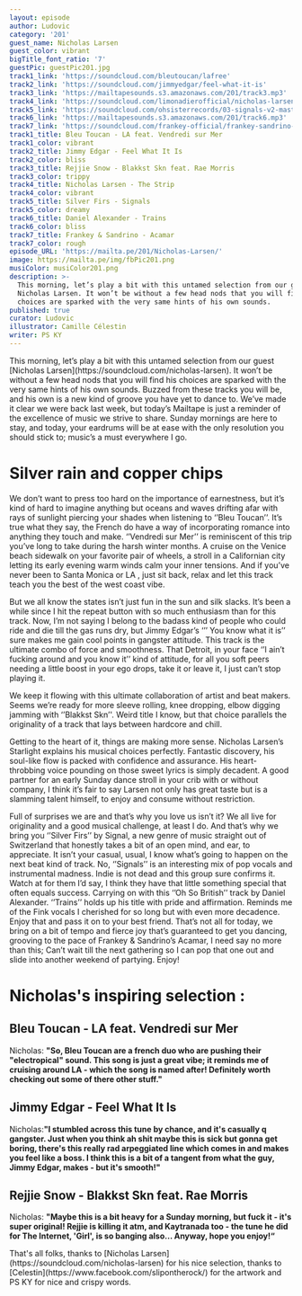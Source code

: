 ```yaml
---
layout: episode
author: Ludovic
category: '201'
guest_name: Nicholas Larsen
guest_color: vibrant
bigTitle_font_ratio: '7'
guestPic: guestPic201.jpg
track1_link: 'https://soundcloud.com/bleutoucan/lafree'
track2_link: 'https://soundcloud.com/jimmyedgar/feel-what-it-is'
track3_link: 'https://mailtapesounds.s3.amazonaws.com/201/track3.mp3'
track4_link: 'https://soundcloud.com/limonadierofficial/nicholas-larsen-the-strip'
track5_link: 'https://soundcloud.com/ohsisterrecords/03-signals-v2-mastered-wav'
track6_link: 'https://mailtapesounds.s3.amazonaws.com/201/track6.mp3'
track7_link: 'https://soundcloud.com/frankey-official/frankey-sandrino-acamar'
track1_title: Bleu Toucan - LA feat. Vendredi sur Mer
track1_color: vibrant
track2_title: Jimmy Edgar - Feel What It Is
track2_color: bliss
track3_title: Rejjie Snow - Blakkst Skn feat. Rae Morris
track3_color: trippy
track4_title: Nicholas Larsen - The Strip
track4_color: vibrant
track5_title: Silver Firs - Signals
track5_color: dreamy
track6_title: Daniel Alexander - Trains
track6_color: bliss
track7_title: Frankey & Sandrino - Acamar
track7_color: rough
episode_URL: 'https://mailta.pe/201/Nicholas-Larsen/'
image: https://mailta.pe/img/fbPic201.png
musiColor: musiColor201.png
description: >-
  This morning, let’s play a bit with this untamed selection from our guest
  Nicholas Larsen. It won’t be without a few head nods that you will find his
  choices are sparked with the very same hints of his own sounds.
published: true
curator: Ludovic
illustrator: Camille Célestin
writer: PS KY
---
```





<p id="introduction">This morning, let’s play a bit with this untamed selection from our guest [Nicholas Larsen](https://soundcloud.com/nicholas-larsen). It won’t be without a few head nods that you will find his choices are sparked with the very same hints of his own sounds. Buzzed from these tracks you will be, and his own is a new kind of groove you have yet to dance to. We’ve made it clear we were back last week, but today’s Mailtape is just a reminder of the excellence of music we strive to share. Sunday mornings are here to stay, and today, your eardrums will be at ease with the only resolution you should stick to; music’s a must everywhere I go.</p>

# Silver rain and copper chips


We don’t want to press too hard on the importance of earnestness, but it’s kind of hard to imagine anything but oceans and waves drifting afar with rays of sunlight piercing your shades when listening to ‘’Bleu Toucan’’. It’s true what they say, the French do have a way of incorporating romance into anything they touch and make. ‘’Vendredi sur Mer’’ is reminiscent of this trip you’ve long to take during the harsh winter months. A cruise on the Venice beach sidewalk on your favorite pair of wheels, a stroll in a Californian city letting its early evening warm winds calm your inner tensions. And if you’ve never been to Santa Monica or LA , just sit back, relax and let this track teach you the best of the west coast vibe.

But we all know the states isn’t just fun in the sun and silk slacks. It’s been a while since I hit the repeat button with so much enthusiasm than for this track. Now, I’m not saying I belong to the badass kind of people who could ride and die till the gas runs dry, but Jimmy Edgar’s ‘’’ You know what it is’’ sure makes me gain cool points in gangster attitude. This track is the ultimate combo of force and smoothness. That Detroit, in your face ‘’I ain’t fucking around and you know it’’ kind of attitude, for all you soft peers needing a little boost in your ego drops, take it or leave it, I just can’t stop playing it.

We keep it flowing with this ultimate collaboration of artist and beat makers. Seems we’re ready for more sleeve rolling, knee dropping, elbow digging jamming with ‘’Blakkst Skn’'. Weird title I know, but that choice parallels the originality of a track that lays between hardcore and chill.

Getting to the heart of it, things are making more sense. Nicholas Larsen’s Starlight explains his musical choices perfectly. Fantastic discovery, his soul-like flow is packed with confidence and assurance. His heart-throbbing voice pounding on those sweet lyrics is simply decadent. A good partner for an early Sunday dance stroll in your crib with or without company, I think it’s fair to say Larsen not only has great taste but is a slamming talent himself, to enjoy and consume without restriction.

Full of surprises we are and that’s why you love us isn’t it? We all live for originality and a good musical challenge, at least I do. And that’s why we bring you ‘’Silver Firs’’ by Signal, a new genre of music straight out of Switzerland that honestly takes a bit of an open mind, and ear, to appreciate. It isn’t your casual, usual, I know what’s going to happen on the next beat kind of track. No, ‘’Signals’’ is an interesting mix of pop vocals and instrumental madness. Indie is not dead and this group sure confirms it. Watch at for them I’d say, I think they have that little something special that often equals success. Carrying on with this ‘’Oh So British’’ track by Daniel Alexander. ‘’Trains’’ holds up his title with pride and affirmation. Reminds me of the Fink vocals I cherished for so long but with even more decadence. Enjoy that and pass it on to your best friend. That’s not all for today, we bring on a bit of tempo and fierce joy that’s guaranteed to get you dancing, grooving to the pace of Frankey & Sandrino’s Acamar, I need say no more than this; Can’t wait till the next gathering so I can pop that one out and slide into another weekend of partying. Enjoy!

# Nicholas's inspiring selection :
 
## Bleu Toucan - LA feat. Vendredi sur Mer
Nicholas: **"**So, Bleu Toucan are a french duo who are pushing their "electropical" sound. This song is just a great vibe; it reminds me of cruising around LA - which the song is named after! Definitely worth checking out some of there other stuff.**"**

## Jimmy Edgar - Feel What It Is
Nicholas:**"**I stumbled across this tune by chance, and it's casually q gangster. Just when you think ah shit maybe this is sick but gonna get boring, there's this really rad arpeggiated line which comes in and makes you feel like a boss. I think this is a bit of a tangent from what the guy, Jimmy Edgar, makes - but it's smooth!**"**

## Rejjie Snow - Blakkst Skn feat. Rae Morris
Nicholas: **"**Maybe this is a bit heavy for a Sunday morning, but fuck it - it's super original! Rejjie is killing it atm, and Kaytranada too - the tune he did for The Internet, 'Girl', is so banging also... Anyway, hope you enjoy!**“**
 
<p id="outroduction">
That's all folks, thanks to [Nicholas Larsen](https://soundcloud.com/nicholas-larsen) for his nice selection, thanks to [Celestin](https://www.facebook.com/slipontherock/) for the artwork and PS KY for nice and crispy words.</p>
